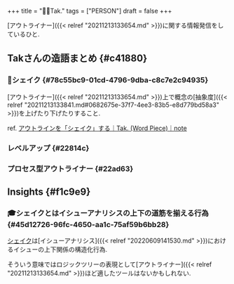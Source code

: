 +++
title = "👨🏼Tak."
tags = ["PERSON"]
draft = false
+++

[アウトライナー]({{< relref "20211213133654.md" >}})に関する情報発信をしているひと.


## Takさんの造語まとめ {#c41880}


### 📝シェイク {#78c55bc9-01cd-4796-9dba-c8c7e2c94935}

[アウトライナー]({{< relref "20211213133654.md" >}})上で概念の[抽象度]({{< relref "20211213133841.md#0682675e-37f7-4ee3-83b5-e8d779bd58a3" >}})を上げたり下げたりすること.

ref. [アウトラインを「シェイク」する｜Tak. (Word Piece)｜note](https://note.com/takwordpiece/n/n25145ede2165)


### レベルアップ {#22814c}


### プロセス型アウトライナー {#22ad63}


## Insights {#f1c9e9}


### 🎓シェイクとはイシューアナリシスの上下の道筋を揃える行為 {#45d12726-96fc-4650-aa1c-75af59b6bb28}

[シェイク](#78c55bc9-01cd-4796-9dba-c8c7e2c94935)は[イシューアナリシス]({{< relref "20220609141530.md" >}})におけるイシューの上下関係の構造化行為.

そういう意味ではロジックツリーの表現として[アウトライナー]({{< relref "20211213133654.md" >}})ほど適したツールはないかもしれない.
